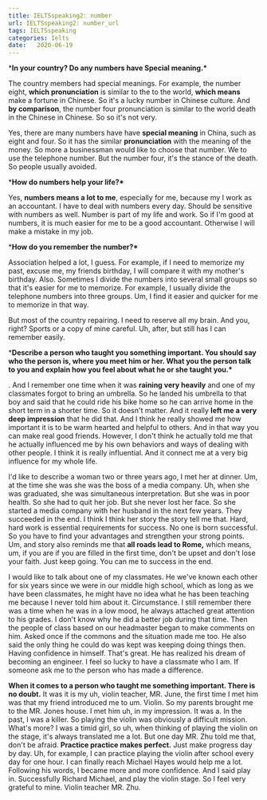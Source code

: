 ```yaml
---
title: IELTSspeaking2: number
url: IELTSspeaking2: number_url
tags: IELTSspeaking
categories: Ielts
date:   2020-06-19 
---
```


***In your country? Do any numbers have Special meaning.\***

The country members had special meanings. For example, the number eight, **which pronunciation** is similar to the to the world, **which means** make a fortune in Chinese. So it's a lucky number in Chinese culture. And **by comparison**, the number four pronunciation is similar to the world death in the Chinese in Chinese. So so it's not very.

 

Yes, there are many numbers have have **special meaning** in China, such as eight and four. So it has the similar **pronunciation** with the meaning of the money. So more a businessman would like to choose that number. We to use the telephone number. But the number four, it's the stance of the death. So people usually avoided.

 

***How do numbers help your life?\***

Yes, **numbers means a lot to me**, especially for me, because my I work as an accountant. I have to deal with numbers every day. Should be sensitive with numbers as well. Number is part of my life and work. So if I'm good at numbers, it is much easier for me to be a good accountant. Otherwise I will make a mistake in my job.

 

 

 

***How do you remember the number?\***

Association helped a lot, I guess. For example, if I need to memorize my past, excuse me, my friends birthday, I will compare it with my mother's birthday. Also. Sometimes I divide the numbers into several small groups so that it's easier for me to memorize. For example, I usually divide the telephone numbers into three groups. Um, I find it easier and quicker for me to memorize in that way.

 

But most of the country repairing. I need to reserve all my brain. And you, right? Sports or a copy of mine careful. Uh, after, but still has I can remember easily.

 

 

 

 

***Describe a person who taught you something important. You should say who the person is, where you meet him or her. What you the person talk to you and explain how you feel about what he or she taught you.\***

 

. And I remember one time when it was **raining very heavily** and one of my classmates forgot to bring an umbrella. So he landed his umbrella to that boy and said that he could ride his bike home so he can arrive home in the short term in a shorter time. So it doesn't matter. And it really **left me a very deep impression** that he did that. And I think he really showed me how important it is to be warm hearted and helpful to others. And in that way you can make real good friends. However, I don't think he actually told me that he actually influenced me by his own behaviors and ways of dealing with other people. I think it is really influential. And it connect me at a very big influence for my whole life.

 

 

I'd like to describe a woman two or three years ago, I met her at dinner. Um, at the time she was she was the boss of a media company. Uh, when she was graduated, she was simultaneous interpretation. But she was in poor health. So she had to quit her job. But she never lost her face. So she started a media company with her husband in the next few years. They succeeded in the end. I think I think her story the story tell me that. Hard, hard work is essential requirements for success. No one is born successful. So you have to find your advantages and strengthen your strong points. Um, and story also reminds me that **all roads lead to Rome,** which means, um, if you are if you are filled in the first time, don't be upset and don't lose your faith. Just keep going. You can me to success in the end.

 

I would like to talk about one of my classmates. He we've known each other for six years since we were in our middle high school, which as long as we have been classmates, he might have no idea what he has been teaching me because I never told him about it. Circumstance. I still remember there was a time when he was in a low mood, he always attached great attention to his grades. I don't know why he did a better job during that time. Then the people of class based on our headmaster began to make comments on him. Asked once if the commons and the situation made me too. He also said the only thing he could do was kept was keeping doing things then. Having confidence in himself. That's great. He has realized his dream of becoming an engineer. I feel so lucky to have a classmate who I am. If someone ask me to the person who has made a difference.

 

 

**When it comes to a person who taught me something important. There is no doubt.** It was it is my uh, violin teacher, MR. June, the first time I met him was that my friend introduced me to um. Violin. So my parents brought me to the MR. Jones house. I met him uh, in my impression. It was a. In the past, I was a killer. So playing the violin was obviously a difficult mission. What's more? I was a timid girl, so uh, when thinking of playing the violin on the stage, it's always translated me a lot. But one day MR. Zhu told me that, don't be afraid. **Practice practice makes perfect.** Just make progress day by day. Uh, for example, I can practice playing the violin after school every day for one hour. I can finally reach Michael Hayes would help me a lot. Following his words, I became more and more confidence. And I said play in. Successfully Richard Michael, and play the violin stage. So I feel very grateful to mine. Violin teacher MR. Zhu.